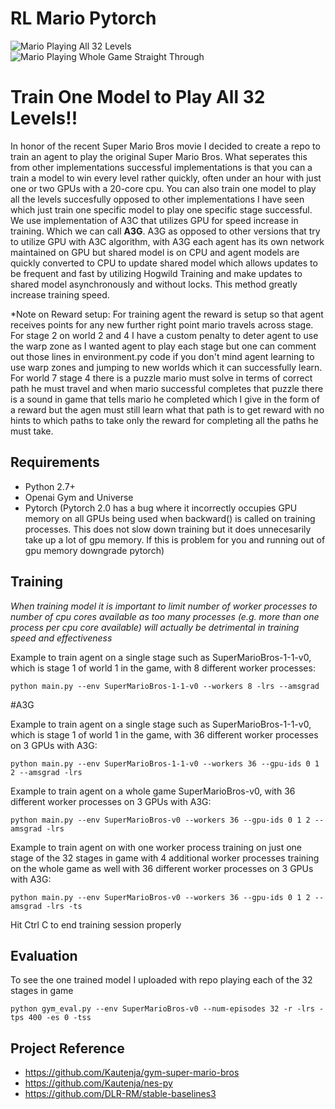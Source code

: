 # RL Mario Pytorch

![Mario Playing All 32 Levels](https://github.com/dgriff777/SuperMarioRL/blob/master/demo/demo.gif) ![Mario Playing Whole Game Straight Through](https://github.com/dgriff777/SuperMarioRL/blob/master/demo/demo2.gif) 

# Train One Model to Play All 32 Levels!!
In honor of the recent Super Mario Bros movie I decided to create a repo to train an agent to play the original Super Mario Bros. What seperates this from other implementations successful implementations is that you can a train a model to win every level rather quickly, often under an hour with just one or two GPUs with a 20-core cpu. You can also train one model to play all the levels succesfully opposed to other implementations I have seen which just train one specific model to play one specific stage successful. We use implementation of A3C that utilizes GPU for speed increase in training. Which we can call **A3G**. A3G as opposed to other versions that try to utilize GPU with A3C algorithm, with A3G each agent has its own network maintained on GPU but shared model is on CPU and agent models are quickly converted to CPU to update shared model which allows updates to be frequent and fast by utilizing Hogwild Training and make updates to shared model asynchronously and without locks. This method greatly increase training speed.

*Note on Reward setup: For training agent the reward is setup so that agent receives points for any new further right point mario travels across stage. For stage 2 on world 2 and 4 I have a custom penalty to deter agent to use the warp zone as I wanted agent to play each stage but one can comment out those lines in environment.py code if you don't mind agent learning to use warp zones and jumping to new worlds which it can successfully learn. For world 7 stage 4 there is a puzzle mario must solve in terms of correct path he must travel and when mario successful completes that puzzle there is a sound in game that tells mario he completed which I give in the form of a reward but the agen must still learn what that path is to get reward with no hints to which paths to take only the reward for completing all the paths he must take.

## Requirements

- Python 2.7+
- Openai Gym and Universe
- Pytorch (Pytorch 2.0 has a bug where it incorrectly occupies GPU memory on all GPUs being used when backward() is called on training processes. This does not slow down training but it does unnecesarily take up a lot of gpu memory. If this is problem for you and running out of gpu memory downgrade pytorch)


## Training
*When training model it is important to limit number of worker processes to number of cpu cores available as too many processes (e.g. more than one process per cpu core available) will actually be detrimental in training speed and effectiveness*

Example to train agent on a single stage such as SuperMarioBros-1-1-v0, which is stage 1 of world 1 in the game, with 8 different worker processes:

```
python main.py --env SuperMarioBros-1-1-v0 --workers 8 -lrs --amsgrad
```
#A3G


Example to train agent on a single stage such as SuperMarioBros-1-1-v0, which is stage 1 of world 1 in the game, with 36 different worker processes on 3 GPUs with A3G:

```
python main.py --env SuperMarioBros-1-1-v0 --workers 36 --gpu-ids 0 1 2 --amsgrad -lrs
```


Example to train agent on a whole game SuperMarioBros-v0, with 36 different worker processes on 3 GPUs with A3G:

```
python main.py --env SuperMarioBros-v0 --workers 36 --gpu-ids 0 1 2 --amsgrad -lrs
```

Example to train agent on with one worker process training on just one stage of the 32 stages in game with 4 additional worker processes training on the whole game as well with 36 different worker processes on 3 GPUs with A3G:

```
python main.py --env SuperMarioBros-v0 --workers 36 --gpu-ids 0 1 2 --amsgrad -lrs -ts
```

Hit Ctrl C to end training session properly


## Evaluation
To see the one trained model I uploaded with repo playing each of the 32 stages in game
```
python gym_eval.py --env SuperMarioBros-v0 --num-episodes 32 -r -lrs -tps 400 -es 0 -tss
```



## Project Reference

- https://github.com/Kautenja/gym-super-mario-bros
- https://github.com/Kautenja/nes-py
- https://github.com/DLR-RM/stable-baselines3
